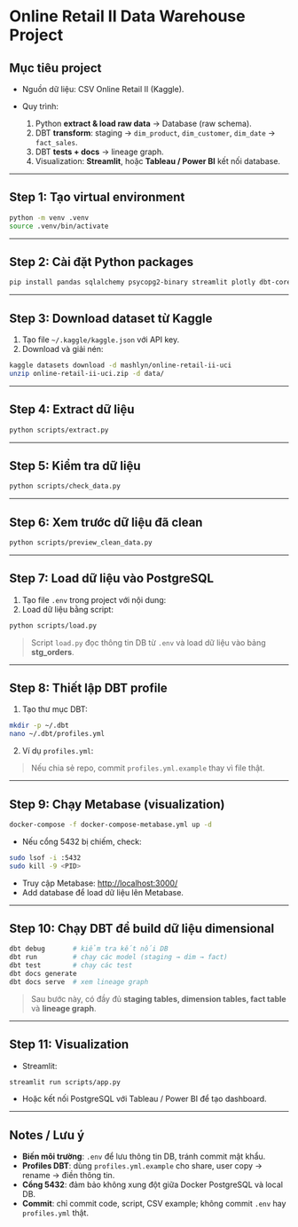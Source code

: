 # Online Retail II Data Warehouse Project

## Mục tiêu project

* Nguồn dữ liệu: CSV Online Retail II (Kaggle).
* Quy trình:

  1. Python **extract & load raw data** → Database (raw schema).
  2. DBT **transform**: staging → `dim_product`, `dim_customer`, `dim_date` → `fact_sales`.
  3. DBT **tests + docs** → lineage graph.
  4. Visualization: **Streamlit**, hoặc **Tableau / Power BI** kết nối database.

---

## Step 1: Tạo virtual environment

```bash
python -m venv .venv
source .venv/bin/activate
```

---

## Step 2: Cài đặt Python packages

```bash
pip install pandas sqlalchemy psycopg2-binary streamlit plotly dbt-core dbt-postgres kaggle python-dotenv
```

---

## Step 3: Download dataset từ Kaggle

1. Tạo file `~/.kaggle/kaggle.json` với API key.
2. Download và giải nén:

```bash
kaggle datasets download -d mashlyn/online-retail-ii-uci
unzip online-retail-ii-uci.zip -d data/
```

---

## Step 4: Extract dữ liệu

```bash
python scripts/extract.py
```

---

## Step 5: Kiểm tra dữ liệu

```bash
python scripts/check_data.py
```

---

## Step 6: Xem trước dữ liệu đã clean

```bash
python scripts/preview_clean_data.py
```

---

## Step 7: Load dữ liệu vào PostgreSQL

1. Tạo file `.env` trong project với nội dung:
2. Load dữ liệu bằng script:

```bash
python scripts/load.py
```

> Script `load.py` đọc thông tin DB từ `.env` và load dữ liệu vào bảng **stg_orders**.

---

## Step 8: Thiết lập DBT profile

1. Tạo thư mục DBT:

```bash
mkdir -p ~/.dbt
nano ~/.dbt/profiles.yml
```

2. Ví dụ `profiles.yml`:

> Nếu chia sẻ repo, commit `profiles.yml.example` thay vì file thật.

---

## Step 9: Chạy Metabase (visualization)

```bash
docker-compose -f docker-compose-metabase.yml up -d
```

* Nếu cổng 5432 bị chiếm, check:

```bash
sudo lsof -i :5432
sudo kill -9 <PID>
```

* Truy cập Metabase: [http://localhost:3000/](http://localhost:3000/)
* Add database để load dữ liệu lên Metabase.

---

## Step 10: Chạy DBT để build dữ liệu dimensional

```bash
dbt debug       # kiểm tra kết nối DB
dbt run         # chạy các model (staging → dim → fact)
dbt test        # chạy các test
dbt docs generate
dbt docs serve  # xem lineage graph
```

> Sau bước này, có đầy đủ **staging tables, dimension tables, fact table** và **lineage graph**.

---

## Step 11: Visualization

* Streamlit:

```bash
streamlit run scripts/app.py
```

* Hoặc kết nối PostgreSQL với Tableau / Power BI để tạo dashboard.

---

## Notes / Lưu ý

* **Biến môi trường**: `.env` để lưu thông tin DB, tránh commit mật khẩu.
* **Profiles DBT**: dùng `profiles.yml.example` cho share, user copy → rename → điền thông tin.
* **Cổng 5432**: đảm bảo không xung đột giữa Docker PostgreSQL và local DB.
* **Commit**: chỉ commit code, script, CSV example; không commit `.env` hay `profiles.yml` thật.
